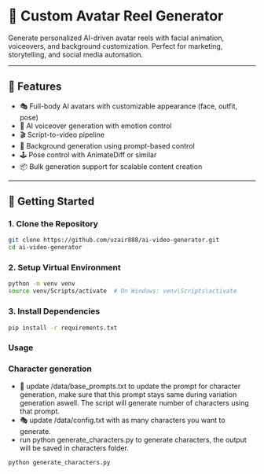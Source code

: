 # 🔧 Custom Avatar Reel Generator

Generate personalized AI-driven avatar reels with facial animation, voiceovers, and background customization. Perfect for marketing, storytelling, and social media automation.

---

## 📍 Features

- 🎭 Full-body AI avatars with customizable appearance (face, outfit, pose)
- 🧠 AI voiceover generation with emotion control
- 🎬 Script-to-video pipeline
- 🌄 Background generation using prompt-based control
- 🕹️ Pose control with AnimateDiff or similar
- 📦 Bulk generation support for scalable content creation

---

## 🚀 Getting Started

### 1. Clone the Repository

```bash
git clone https://github.com/uzair888/ai-video-generator.git
cd ai-video-generator
```

### 2. Setup Virtual Environment

```bash
python -m venv venv
source venv/Scripts/activate  # On Windows: venv\Scripts\activate
```

### 3. Install Dependencies

```bash
pip install -r requirements.txt
```

### Usage

### Character generation
- 🧠 update /data/base_prompts.txt to update the prompt for character generation, make sure that this prompt stays same during variation generation aswell. The script will generate number of characters using that prompt.
- 🎭 update /data/config.txt with as many characters you want to generate.
- run python generate_characters.py to generate characters, the output will be saved in characters folder.
```bash
python generate_characters.py
```


